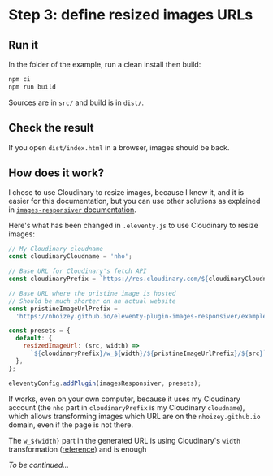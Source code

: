 # Step 3: define resized images URLs

## Run it

In the folder of the example, run a clean install then build:

```bash
npm ci
npm run build
```

Sources are in `src/` and build is in `dist/`.

## Check the result

If you open `dist/index.html` in a browser, images should be back.

## How does it work?

I chose to use Cloudinary to resize images, because I know it, and it is easier for this documentation, but you can use other solutions as explained in [`images-responsiver` documentation](https://nhoizey.github.io/images-responsiver/tutorial-05-images-urls.html#using-an-image-cdn).

Here's what has been changed in `.eleventy.js` to use Cloudinary to resize images:

```javascript
// My Cloudinary cloudname
const cloudinaryCloudname = 'nho';

// Base URL for Cloudinary's fetch API
const cloudinaryPrefix = `https://res.cloudinary.com/${cloudinaryCloudname}/image/fetch`;

// Base URL where the pristine image is hosted
// Should be much shorter on an actual website
const pristineImageUrlPrefix =
  'https://nhoizey.github.io/eleventy-plugin-images-responsiver/examples/03-with-plugin-images-urls/src';

const presets = {
  default: {
    resizedImageUrl: (src, width) =>
      `${cloudinaryPrefix}/w_${width}/${pristineImageUrlPrefix}/${src}`,
  },
};

eleventyConfig.addPlugin(imagesResponsiver, presets);
```

If works, even on your own computer, because it uses my Cloudinary account (the `nho` part in `cloudinaryPrefix` is my Cloudinary `cloudname`), which allows transforming images which URL are on the `nhoizey.github.io` domain, even if the page is not there.

The `w_${width}` part in the generated URL is using Cloudinary's `width` transformation ([reference](https://cloudinary.com/documentation/image_transformation_reference#width_parameter)) and is enough

_To be continued…_
